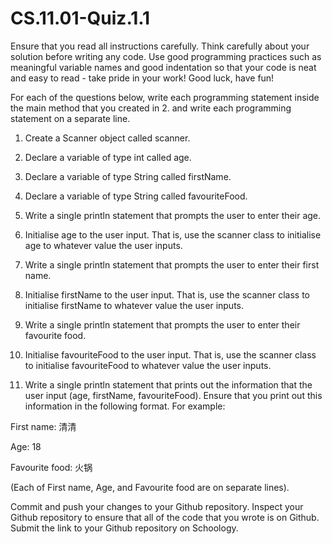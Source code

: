 # CS.11.01-Quiz.1.1

Ensure that you read all instructions carefully. Think carefully about your solution before writing any code. Use good programming practices such as meaningful variable names and good indentation so that your code is neat and easy to read - take pride in your work! Good luck, have fun! 

For each of the questions below, write each programming statement inside the main method that you created in 2. and write each programming statement on a separate line.

1. Create a Scanner object called scanner. 
2. Declare a variable of type int called age.
3. Declare a variable of type String called firstName.
4. Declare a variable of type String called favouriteFood.

5. Write a single println statement that prompts the user to enter their age.
6. Initialise age to the user input. That is, use the scanner class to initialise age to whatever value the user inputs. 
7. Write a single println statement that prompts the user to enter their first name.
8. Initialise firstName to the user input. That is, use the scanner class to initialise firstName to whatever value the user inputs. 
9. Write a single println statement that prompts the user to enter their favourite food.
10. Initialise favouriteFood to the user input. That is, use the scanner class to initialise favouriteFood to whatever value the user inputs.

11. Write a single println statement that prints out the information that the user input (age, firstName, favouriteFood). Ensure that you print out this information in the following format. For example:

<p>First name: 清清</p>

<p>Age: 18</p>

<p>Favourite food: 火锅</p>

(Each of First name, Age, and Favourite food are on separate lines). 

Commit and push your changes to your Github repository. Inspect your Github repository to ensure that all of the code that you wrote is on Github. Submit the link to your Github repository on Schoology. 
